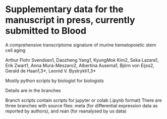 # Supplementary data for the manuscript in press, currently submitted to Blood

A comprehensive transcriptome signature of murine hematopoietic stem cell aging

Arthur Flohr Svendsen1, Daozheng Yang1, KyungMok Kim2, Seka Lazare1, Erik Zwart1, Anna Mura-Meszaro2, Albertina Ausema1, Björn von Eijss2, Gerald de Haan1,3*, Leonid V. Bystrykh1,3*

Mostly python scripts by biologist for biologists

Details are in the branches

Branch scripts contain scripts for jupyter or colab (.ipynb format)
There are three branches with source files: meta (for differential expression data as reported by authors), and rean (for reanalysed by us data) 
